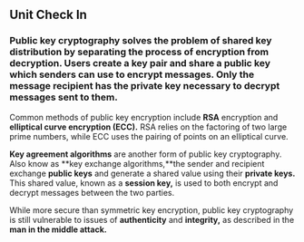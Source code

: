 ##       Unit Check In

### Public key cryptography solves the problem of shared key distribution by separating the process of encryption from decryption.  Users create a key pair and share a public key which senders can use to encrypt messages.  Only the message recipient has the private key necessary to decrypt messages sent to them.

Common methods of public key encryption include **RSA** encryption and **elliptical curve encryption (ECC).**  RSA relies on the factoring of two large prime numbers, while ECC uses the pairing of points on an elliptical curve.  

**Key agreement algorithms** are another form of public key cryptography. Also know as **key exchange algorithms,**the sender and recipient exchange **public keys** and generate a shared value using their **private keys.** This shared value, known as a **session key,** is used to both encrypt and decrypt messages between the two parties. 

While more secure than symmetric key encryption, public key cryptography is still vulnerable to issues of **authenticity** and **integrity,** as described in the **man in the middle attack.**